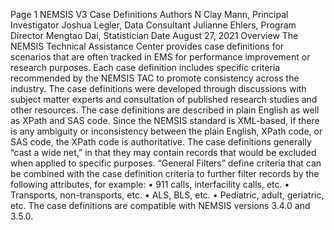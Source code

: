 

 
Page 1 
NEMSIS V3 Case Definitions 
Authors 
N Clay Mann, Principal Investigator 
Joshua Legler, Data Consultant 
Julianne Ehlers, Program Director 
Mengtao Dai, Statistician 
Date 
August 27, 2021 
Overview 
The NEMSIS Technical Assistance Center provides case definitions for scenarios that are often tracked in 
EMS for performance improvement or research purposes. Each case definition includes specific criteria 
recommended by the NEMSIS TAC to promote consistency across the industry. The case definitions 
were developed through discussions with subject matter experts and consultation of published research 
studies and other resources. 
The case definitions are described in plain English as well as XPath and SAS code. Since the NEMSIS 
standard is XML-based, if there is any ambiguity or inconsistency between the plain English, XPath code, 
or SAS code, the XPath code is authoritative. 
The case definitions generally “cast a wide net,” in that they may contain records that would be 
excluded when applied to specific purposes. “General Filters” define criteria that can be combined with 
the case definition criteria to further filter records by the following attributes, for example: 
• 911 calls, interfacility calls, etc. 
• Transports, non-transports, etc. 
• ALS, BLS, etc. 
• Pediatric, adult, geriatric, etc. 
The case definitions are compatible with NEMSIS versions 3.4.0 and 3.5.0. 